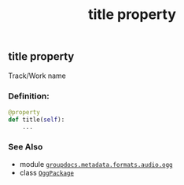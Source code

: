 ﻿---
title: title property
second_title: GroupDocs.Metadata for Python via .NET API References
description: 
type: docs
url: /python-net/groupdocs.metadata.formats.audio.ogg/oggpackage/title/
is_root: false
weight: 270
---

## title property


Track/Work name
### Definition:
```python
@property
def title(self):
    ...
```

### See Also
* module [`groupdocs.metadata.formats.audio.ogg`](../../)
* class [`OggPackage`](/metadata/python-net/groupdocs.metadata.formats.audio.ogg/oggpackage)
